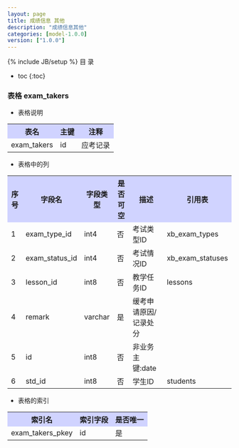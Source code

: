 ```yaml
---
layout: page
title: 成绩信息 其他
description: "成绩信息其他"
categories: [model-1.0.0]
version: ["1.0.0"]
---
```

{% include JB/setup %}
 目  录

* toc
{:toc}



### 表格 exam_takers

  * 表格说明

<table class="table table-bordered table-striped table-condensed">
<tr><th style="background-color:#D0D3FF">表名</th><th style="background-color:#D0D3FF">主键</th><th style="background-color:#D0D3FF">注释</th>  </tr>
<tr><td>exam_takers</td><td>id</td><td>应考记录</td>  </tr>
</table>

  * 表格中的列

<table class="table table-bordered table-striped table-condensed">
<tr><th style="background-color:#D0D3FF">序号</th><th style="background-color:#D0D3FF">字段名</th><th style="background-color:#D0D3FF">字段类型</th><th style="background-color:#D0D3FF">是否可空</th><th style="background-color:#D0D3FF">描述</th><th style="background-color:#D0D3FF">引用表</th>  </tr>
<tr><td>1</td><td>exam_type_id</td><td>int4</td><td>否</td><td>考试类型ID</td><td>xb_exam_types</td>  </tr>
<tr><td>2</td><td>exam_status_id</td><td>int4</td><td>否</td><td>考试情况ID</td><td>xb_exam_statuses</td>  </tr>
<tr><td>3</td><td>lesson_id</td><td>int8</td><td>否</td><td>教学任务ID</td><td>lessons</td>  </tr>
<tr><td>4</td><td>remark</td><td>varchar</td><td>是</td><td>缓考申请原因/记录处分</td><td></td>  </tr>
<tr><td>5</td><td>id</td><td>int8</td><td>否</td><td>非业务主键:date</td><td></td>  </tr>
<tr><td>6</td><td>std_id</td><td>int8</td><td>否</td><td>学生ID</td><td>students</td>  </tr>
</table>

 
  * 表格的索引

<table class="table table-bordered table-striped table-condensed">
  <tr>
<th style="background-color:#D0D3FF">索引名</th><th style="background-color:#D0D3FF">索引字段</th><th style="background-color:#D0D3FF">是否唯一</th>  </tr>
<tr><td>exam_takers_pkey</td><td>id&nbsp;</td><td>是</td>  </tr>
</table>
